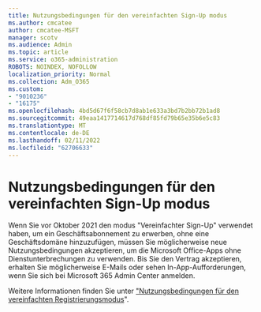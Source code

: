 ```yaml
---
title: Nutzungsbedingungen für den vereinfachten Sign-Up modus
ms.author: cmcatee
author: cmcatee-MSFT
manager: scotv
ms.audience: Admin
ms.topic: article
ms.service: o365-administration
ROBOTS: NOINDEX, NOFOLLOW
localization_priority: Normal
ms.collection: Adm_O365
ms.custom:
- "9010236"
- "16175"
ms.openlocfilehash: 4bd5d67f6f58cb7d8ab1e633a3bd7b2bb72b1ad8
ms.sourcegitcommit: 49eaa1417714617d768df85fd79b65e35b6e5c83
ms.translationtype: MT
ms.contentlocale: de-DE
ms.lasthandoff: 02/11/2022
ms.locfileid: "62706633"
---
```

# <a name="terms-of-service-update-for-simplified-sign-up-mode"></a>Nutzungsbedingungen für den vereinfachten Sign-Up modus

Wenn Sie vor Oktober 2021 den modus "Vereinfachter Sign-Up" verwendet haben, um ein Geschäftsabonnement zu erwerben, ohne eine Geschäftsdomäne hinzuzufügen, müssen Sie möglicherweise neue Nutzungsbedingungen akzeptieren, um die Microsoft Office-Apps ohne Dienstunterbrechungen zu verwenden. Bis Sie den Vertrag akzeptieren, erhalten Sie möglicherweise E-Mails oder sehen In-App-Aufforderungen, wenn Sie sich bei Microsoft 365 Admin Center anmelden.

Weitere Informationen finden Sie unter ["Nutzungsbedingungen für den vereinfachten Registrierungsmodus](https://docs.microsoft.com/microsoft-365/admin/simplified-signup/signup-business-standard#terms-of-service-update-for-simplified-sign-up-mode)".
